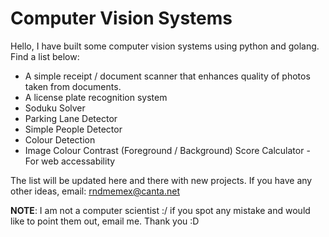 # Computer Vision Systems
Hello, I have built some computer vision systems using python and golang. Find a list below:


- A simple receipt / document scanner that enhances quality of photos taken from documents.
- A license plate recognition system
- Soduku Solver
- Parking Lane Detector
- Simple People Detector
- Colour Detection
- Image Colour Contrast (Foreground / Background) Score Calculator - For web accessability

The list will be updated here and there with new projects. If you have any other ideas, email: rndmemex@canta.net

**NOTE**: I am not a computer scientist :/ if you spot any mistake and would like to point them out, email me. Thank you :D
